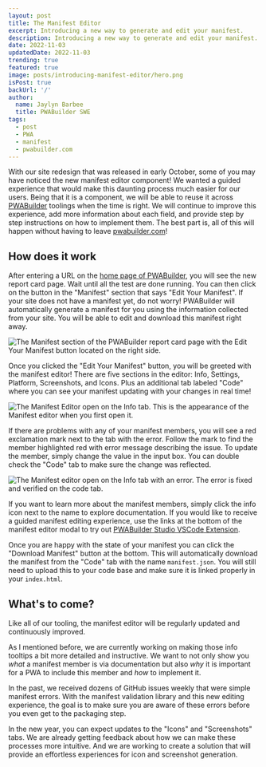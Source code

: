 ```yaml
---
layout: post
title: The Manifest Editor
excerpt: Introducing a new way to generate and edit your manifest.
description: Introducing a new way to generate and edit your manifest.
date: 2022-11-03
updatedDate: 2022-11-03
trending: true
featured: true
image: posts/introducing-manifest-editor/hero.png
isPost: true
backUrl: '/'
author:
  name: Jaylyn Barbee
  title: PWABuilder SWE
tags:
  - post
  - PWA
  - manifest
  - pwabuilder.com
---
```


With our site redesign that was released in early October, some of you may have noticed the new manifest editor component! We wanted a guided experience that would make this daunting process much easier for our users. Being that it is a component, we will be able to reuse it across [PWABuilder](https://www.pwabuilder.com/) toolings when the time is right. We will continue to improve this experience, add more information about each field, and provide step by step instructions on how to implement them. The best part is, all of this will happen without having to leave [pwabuilder.com](https://www.pwabuilder.com/)!

## How does it work
After entering a URL on the [home page of PWABuilder](https://www.pwabuilder.com), you will see the new report card page. Wait until all the test are done running. You can then click on the button in the "Manifest" section that says "Edit Your Manifest". If your site does not have a manifest yet, do not worry! PWABuilder will automatically generate a manifest for you using the information collected from your site. You will be able to edit and download this manifest right away. 

<img src="/posts/introducing-manifest-editor/edit-your-manifest.png" alt="The Manifest section of the PWABuilder report card page with the Edit Your Manifest button located on the right side." />

Once you clicked the "Edit Your Manifest" button, you will be greeted with the manifest editor! There are five sections in the editor: Info, Settings, Platform, Screenshots, and Icons. Plus an additional tab labeled "Code" where you can see your manifest updating with your changes in real time! 


<img src="/posts/introducing-manifest-editor/manifest-editor.png" alt="The Manifest Editor open on the Info tab. This is the appearance of the Manifest editor when you first open it." />

If there are problems with any of your manifest members, you will see a red exclamation mark next to the tab with the error. Follow the mark to find the member highlighted red with error message describing the issue. To update the member, simply change the value in the input box. You can double check the "Code" tab to make sure the change was reflected. 

<img src="/posts/introducing-manifest-editor/error.png" alt="The Manifest editor open on the Info tab with an error. The error is fixed and verified on the code tab." />

If you want to learn more about the manifest members, simply click the info icon next to the name to explore documentation. If you would like to receive a guided manifest editing experience, use the links at the bottom of the manifest editor modal to try out [PWABuilder Studio VSCode Extension](https://docs.pwabuilder.com/#/studio/quick-start).

Once you are happy with the state of your manifest you can click the "Download Manifest" button at the bottom. This will automatically download the manifest from the "Code" tab with the name `manifest.json`. You will still need to upload this to your code base and make sure it is linked properly in your `index.html`.

## What's to come?
Like all of our tooling, the manifest editor will be regularly updated and continuously improved. 

As I mentioned before, we are currently working on making those info tooltips a bit more detailed and instructive. We want to not only show you _what_ a manifest member is via documentation but also _why_ it is important for a PWA to include this member and _how_ to implement it. 

In the past, we received dozens of GitHub issues weekly that were simple manifest errors. With the manifest validation library and this new editing experience, the goal is to make sure you are aware of these errors before you even get to the packaging step. 

In the new year, you can expect updates to the "Icons" and "Screenshots" tabs. We are already getting feedback about how we can make these processes more intuitive. And we are working to create a solution that will provide an effortless experiences for icon and screenshot generation.

